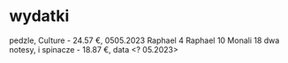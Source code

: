 # wydatki 
pedzle, Culture - 24.57 €, 0505.2023
    Raphael 4
    Raphael 10
    Monali 18
dwa notesy, i spinacze - 18.87 €, data <? 05.2023>